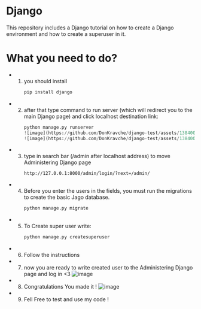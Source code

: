 # Django
This repository includes a Django tutorial on how to create a Django environment and how to create a superuser in it.

# What you need to do?
- 1. you should install
     ```py
     pip install django
- 2. after that type command to run server (which will redirect you to the main Django page) and click localhost destination link:
     ```py
     python manage.py runserver
     ![image](https://github.com/DonKravche/django-test/assets/138400870/6f77ee07-9d1d-4cc4-b73f-4b5cde059c85)
     ![image](https://github.com/DonKravche/django-test/assets/138400870/dccc17e9-6652-4039-8047-3883fcfcd7c0)
- 3. type in search bar (/admin after localhost address) to move Administering Django page
     ```
     http://127.0.0.1:8000/admin/login/?next=/admin/

- 4. Before you enter the users in the fields, you must run the migrations to create the basic Jago database.
     ```py
     python manage.py migrate

- 5. To Create super user write:
     ```py
     python manage.py createsuperuser
- 6. Follow the instructions

- 7. now you are ready to write created user to the Administering Django page and log in <3
     ![image](https://github.com/DonKravche/django-test/assets/138400870/e00afa62-409a-40dd-8d08-f67fa41a3471)
- 8. Congratulations You made it !
  ![image](https://github.com/DonKravche/django-test/assets/138400870/9ac3de9b-f6e2-4ff6-96e2-ebff650bdb80)
- 9. Fell Free to test and use my code !
